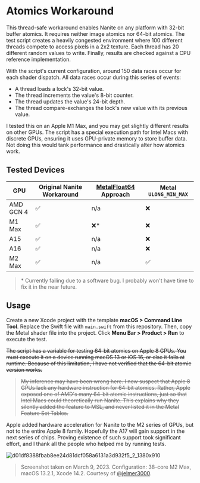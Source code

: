 # Atomics Workaround

This thread-safe workaround enables Nanite on any platform with 32-bit buffer atomics. It requires neither image atomics nor 64-bit atomics. The test script creates a heavily congested environment where 100 different threads compete to access pixels in a 2x2 texture. Each thread has 20 different random values to write. Finally, results are checked against a CPU reference implementation.

With the script's current configuration, around 150 data races occur for each shader dispatch. All data races occur during this series of events:

- A thread loads a lock's 32-bit value.
- The thread increments the value's 8-bit counter.
- The thread updates the value's 24-bit depth.
- The thread compare-exchanges the lock's new value with its previous value.

I tested this on an Apple M1 Max, and you may get slightly different results on other GPUs. The script has a special execution path for Intel Macs with discrete GPUs, ensuring it uses GPU-private memory to store buffer data. Not doing this would tank performance and drastically alter how atomics work.

## Tested Devices

| GPU | Original Nanite Workaround | [MetalFloat64](https://github.com/philipturner/metal-float64) Approach | Metal `ULONG_MIN_MAX` |
| --- | ----- | ---- | ---- |
| AMD GCN 4 | ✅ | n/a | ❌ |
| M1 Max | ✅ | ❌\* | ❌ |
| A15 | ✅ | n/a | ❌ |
| A16 | ✅ | n/a | ❌ |
| M2 Max | ✅ | n/a | ✅ |

> \* Currently failing due to a software bug. I probably won't have time to fix it in the near future.

## Usage

Create a new Xcode project with the template <b>macOS > Command Line Tool</b>. Replace the Swift file with `main.swift` from this repository. Then, copy the Metal shader file into the project. Click <b>Menu Bar > Product > Run</b> to execute the test.

<s>The script has a variable for testing 64-bit atomics on Apple 8 GPUs. You must execute it on a device running macOS 13 or iOS 16, or else it fails at runtime. Because of this limitation, I have not verified that the 64-bit atomic version works.

> My inference may have been wrong here. I now suspect that Apple 8 GPUs lack any hardware instruction for 64-bit atomics. Rather, Apple exposed one of AMD's many 64-bit atomic instructions, just so that Intel Macs could theoretically run Nanite. This explains why they silently added the feature to MSL, and never listed it in the Metal Feature Set Tables.</s>

Apple added hardware acceleration for Nanite to the M2 series of GPUs, but not to the entire Apple 8 family. Hopefully the A17 will gain support in the next series of chips. Proving existence of such support took significant effort, and I thank all the people who helped me by running tests.

![d01df8388fbab8ee24d81dcf058a6131a3d932f5_2_1380x910](https://user-images.githubusercontent.com/71743241/224036245-4e2783e1-c1bd-4300-adee-f33856e68030.jpeg)

> Screenshot taken on March 9, 2023. Configuration: 38-core M2 Max, macOS 13.2.1, Xcode 14.2. Courtesy of [@jelmer3000](https://github.com/jelmer3000).


